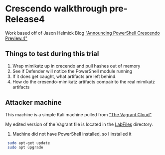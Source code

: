 # Crescendo walkthrough pre-Release4

Work based off of Jason Helmick Blog ["Announcing PowerShell Crescendo Preview.4"](https://devblogs.microsoft.com/powershell/announcing-powershell-crescendo-preview-4/)

## Things to test during this trial

1) Wrap mimikatz up in crecendo and pull hashes out of memory
2) See if Defender will notice the PowerShell module running
3) If it does get caught, what artifacts are left behind.
4) How do the cresendo-mimikatz artifacts compair to the real mimikatz artifacts

## Attacker machine

This machine is a simple Kali machine pulled from ["The Vagrant Cloud"](https://app.vagrantup.com/elrey741/boxes/kali-linux_amd64)

My edited version of the Vagrant file is located in the [LabFiles](./LabFiles/Vagrantfile) directory.

1) Machine did not have PowerShell installed, so I installed it

```bash
 sudo apt-get update
 sudo apt upgrade
```
